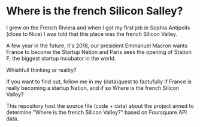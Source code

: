 # Where is the french Silicon Salley?

I grew on the French Riviera and when I got my first job in Sophia Antipolis (close to Nice) I was told that this place was the french Silicon Valley. 

A few year in the future, it's 2018, our president Emmanuel Macron wants France to become the Startup Nation and Paris sees the opening of Station F, the biggest startup incubator in the world.

Whishfull thinking or reality? 

If you want to find out, follow me in my (data)quest to factufully if France is really becoming a startup Nation, and if so Where is the french Silicon Valley?

This repository host the source file (code + data) about the project aimed to determine "Where is the french Silicon Valley?" based on Foursquare API data.

